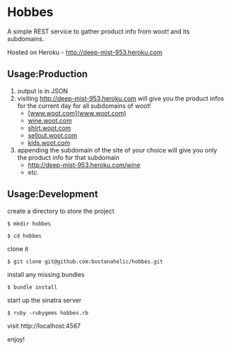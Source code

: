 # Hobbes

A simple REST service to gather product info from woot! and its subdomains.

Hosted on Heroku - http://deep-mist-953.heroku.com

## Usage:Production

1. output is in JSON
2. visiting http://deep-mist-953.heroku.com will give you the product infos for the current day for all subdomains of woot!
   * [www.woot.com](www.woot.com)
   * [wine.woot.com](wine.woot.com)
   * [shirt.woot.com](shirt.woot.com)
   * [sellout.woot.com](sellout.woot.com)
   * [kids.woot.com](kids.woot.com)
3. appending the subdomain of the site of your choice will give you only the product info for that subdomain
   * http://deep-mist-953.heroku.com/wine
   * etc.

## Usage:Development

create a directory to store the project

```
$ mkdir hobbes

$ cd hobbes
```

clone it

```$ git clone git@github.com:bostonaholic/hobbes.git```

install any missing bundles

```$ bundle install```

start up the sinatra server

```$ ruby -rubygems hobbes.rb```

visit http://localhost:4567

enjoy!
